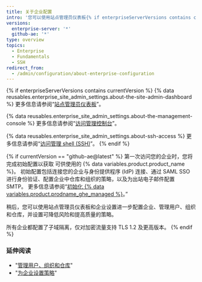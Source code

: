 ```yaml
---
title: 关于企业配置
intro: '您可以使用站点管理员仪表板{% if enterpriseServerVersions contains currentVersion %}、{% data variables.enterprise.management_console %}和管理 shell (SSH){% elsif currentVersion == "github-ae@latest" %} 以及企业设置或联系支持{% endif %}来管理您的企业。'
versions:
  enterprise-server: '*'
  github-ae: '*'
type: overview
topics:
  - Enterprise
  - Fundamentals
  - SSH
redirect_from:
  - /admin/configuration/about-enterprise-configuration
---
```

{% if enterpriseServerVersions contains currentVersion %}
{% data reusables.enterprise_site_admin_settings.about-the-site-admin-dashboard %} 更多信息请参阅“[站点管理员仪表板](/admin/configuration/site-admin-dashboard)”。

{% data reusables.enterprise_site_admin_settings.about-the-management-console %} 更多信息请参阅“[访问管理控制台](/admin/configuration/accessing-the-management-console)”。

{% data reusables.enterprise_site_admin_settings.about-ssh-access %} 更多信息请参阅“[访问管理 shell (SSH)](/admin/configuration/accessing-the-administrative-shell-ssh)”。
{% endif %}

{% if currentVersion == "github-ae@latest" %}
第一次访问您的企业时，您将完成初始配置以获取
可供使用的 {% data variables.product.product_name %}。 初始配置包括连接您的企业与身份提供程序 (IdP) 连接、通过 SAML SSO 进行身份验证、配置企业中仓库和组织的策略，以及为出站电子邮件配置 SMTP。 更多信息请参阅“[初始化 {% data variables.product.prodname_ghe_managed %}](/admin/configuration/initializing-github-ae)。”

稍后，您可以使用站点管理员仪表板和企业设置进一步配置企业、管理用户、组织和仓库，并设置可降低风险和提高质量的策略。

所有企业都配置了子域隔离，仅对加密流量支持 TLS 1.2 及更高版本。
{% endif %}

### 延伸阅读

- "[管理用户、组织和仓库](/admin/user-management)"
- "[为企业设置策略](/admin/policies)"

